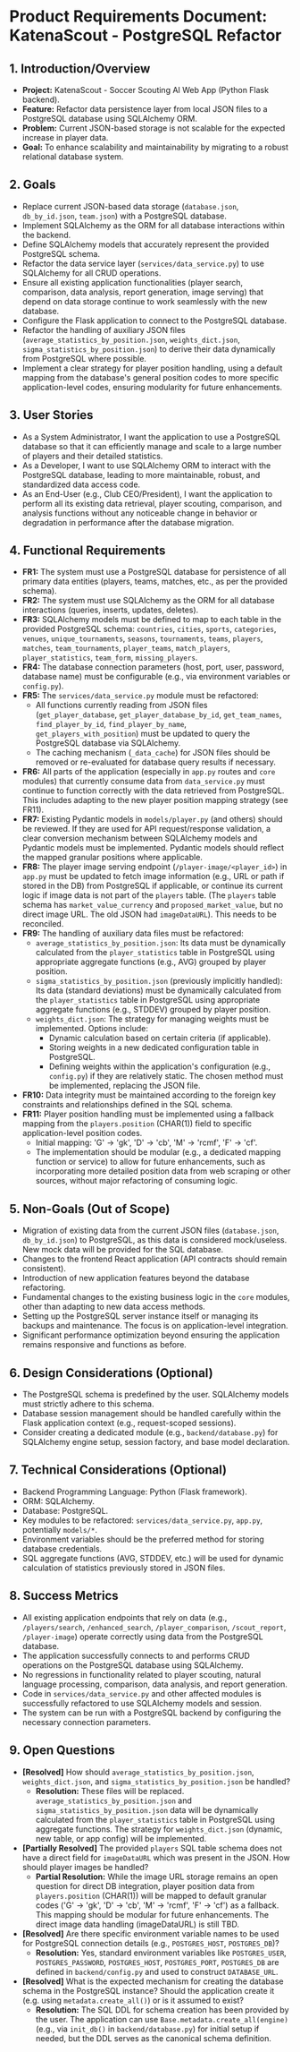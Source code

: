# Product Requirements Document: KatenaScout - PostgreSQL Refactor

## 1. Introduction/Overview

*   **Project:** KatenaScout - Soccer Scouting AI Web App (Python Flask backend).
*   **Feature:** Refactor data persistence layer from local JSON files to a PostgreSQL database using SQLAlchemy ORM.
*   **Problem:** Current JSON-based storage is not scalable for the expected increase in player data.
*   **Goal:** To enhance scalability and maintainability by migrating to a robust relational database system.

## 2. Goals

*   Replace current JSON-based data storage (`database.json`, `db_by_id.json`, `team.json`) with a PostgreSQL database.
*   Implement SQLAlchemy as the ORM for all database interactions within the backend.
*   Define SQLAlchemy models that accurately represent the provided PostgreSQL schema.
*   Refactor the data service layer (`services/data_service.py`) to use SQLAlchemy for all CRUD operations.
*   Ensure all existing application functionalities (player search, comparison, data analysis, report generation, image serving) that depend on data storage continue to work seamlessly with the new database.
*   Configure the Flask application to connect to the PostgreSQL database.
*   Refactor the handling of auxiliary JSON files (`average_statistics_by_position.json`, `weights_dict.json`, `sigma_statistics_by_position.json`) to derive their data dynamically from PostgreSQL where possible.
*   Implement a clear strategy for player position handling, using a default mapping from the database's general position codes to more specific application-level codes, ensuring modularity for future enhancements.

## 3. User Stories

*   As a System Administrator, I want the application to use a PostgreSQL database so that it can efficiently manage and scale to a large number of players and their detailed statistics.
*   As a Developer, I want to use SQLAlchemy ORM to interact with the PostgreSQL database, leading to more maintainable, robust, and standardized data access code.
*   As an End-User (e.g., Club CEO/President), I want the application to perform all its existing data retrieval, player scouting, comparison, and analysis functions without any noticeable change in behavior or degradation in performance after the database migration.

## 4. Functional Requirements

*   **FR1:** The system must use a PostgreSQL database for persistence of all primary data entities (players, teams, matches, etc., as per the provided schema).
*   **FR2:** The system must use SQLAlchemy as the ORM for all database interactions (queries, inserts, updates, deletes).
*   **FR3:** SQLAlchemy models must be defined to map to each table in the provided PostgreSQL schema: `countries`, `cities`, `sports`, `categories`, `venues`, `unique_tournaments`, `seasons`, `tournaments`, `teams`, `players`, `matches`, `team_tournaments`, `player_teams`, `match_players`, `player_statistics`, `team_form`, `missing_players`.
*   **FR4:** The database connection parameters (host, port, user, password, database name) must be configurable (e.g., via environment variables or `config.py`).
*   **FR5:** The `services/data_service.py` module must be refactored:
    *   All functions currently reading from JSON files (`get_player_database`, `get_player_database_by_id`, `get_team_names`, `find_player_by_id`, `find_player_by_name`, `get_players_with_position`) must be updated to query the PostgreSQL database via SQLAlchemy.
    *   The caching mechanism (`_data_cache`) for JSON files should be removed or re-evaluated for database query results if necessary.
*   **FR6:** All parts of the application (especially in `app.py` routes and `core` modules) that currently consume data from `data_service.py` must continue to function correctly with the data retrieved from PostgreSQL. This includes adapting to the new player position mapping strategy (see FR11).
*   **FR7:** Existing Pydantic models in `models/player.py` (and others) should be reviewed. If they are used for API request/response validation, a clear conversion mechanism between SQLAlchemy models and Pydantic models must be implemented. Pydantic models should reflect the mapped granular positions where applicable.
*   **FR8:** The player image serving endpoint (`/player-image/<player_id>`) in `app.py` must be updated to fetch image information (e.g., URL or path if stored in the DB) from PostgreSQL if applicable, or continue its current logic if image data is not part of the `players` table. (The `players` table schema has `market_value_currency` and `proposed_market_value`, but no direct image URL. The old JSON had `imageDataURL`). This needs to be reconciled.
*   **FR9:** The handling of auxiliary data files must be refactored:
    *   `average_statistics_by_position.json`: Its data must be dynamically calculated from the `player_statistics` table in PostgreSQL using appropriate aggregate functions (e.g., AVG) grouped by player position.
    *   `sigma_statistics_by_position.json` (previously implicitly handled): Its data (standard deviations) must be dynamically calculated from the `player_statistics` table in PostgreSQL using appropriate aggregate functions (e.g., STDDEV) grouped by player position.
    *   `weights_dict.json`: The strategy for managing weights must be implemented. Options include:
        *   Dynamic calculation based on certain criteria (if applicable).
        *   Storing weights in a new dedicated configuration table in PostgreSQL.
        *   Defining weights within the application's configuration (e.g., `config.py`) if they are relatively static.
        The chosen method must be implemented, replacing the JSON file.
*   **FR10:** Data integrity must be maintained according to the foreign key constraints and relationships defined in the SQL schema.
*   **FR11:** Player position handling must be implemented using a fallback mapping from the `players.position` (CHAR(1)) field to specific application-level position codes.
    *   Initial mapping: 'G' -> 'gk', 'D' -> 'cb', 'M' -> 'rcmf', 'F' -> 'cf'.
    *   The implementation should be modular (e.g., a dedicated mapping function or service) to allow for future enhancements, such as incorporating more detailed position data from web scraping or other sources, without major refactoring of consuming logic.

## 5. Non-Goals (Out of Scope)

*   Migration of existing data from the current JSON files (`database.json`, `db_by_id.json`) to PostgreSQL, as this data is considered mock/useless. New mock data will be provided for the SQL database.
*   Changes to the frontend React application (API contracts should remain consistent).
*   Introduction of new application features beyond the database refactoring.
*   Fundamental changes to the existing business logic in the `core` modules, other than adapting to new data access methods.
*   Setting up the PostgreSQL server instance itself or managing its backups and maintenance. The focus is on application-level integration.
*   Significant performance optimization beyond ensuring the application remains responsive and functions as before.

## 6. Design Considerations (Optional)

*   The PostgreSQL schema is predefined by the user. SQLAlchemy models must strictly adhere to this schema.
*   Database session management should be handled carefully within the Flask application context (e.g., request-scoped sessions).
*   Consider creating a dedicated module (e.g., `backend/database.py`) for SQLAlchemy engine setup, session factory, and base model declaration.

## 7. Technical Considerations (Optional)

*   Backend Programming Language: Python (Flask framework).
*   ORM: SQLAlchemy.
*   Database: PostgreSQL.
*   Key modules to be refactored: `services/data_service.py`, `app.py`, potentially `models/*`.
*   Environment variables should be the preferred method for storing database credentials.
*   SQL aggregate functions (AVG, STDDEV, etc.) will be used for dynamic calculation of statistics previously stored in JSON files.

## 8. Success Metrics

*   All existing application endpoints that rely on data (e.g., `/players/search`, `/enhanced_search`, `/player_comparison`, `/scout_report`, `/player-image`) operate correctly using data from the PostgreSQL database.
*   The application successfully connects to and performs CRUD operations on the PostgreSQL database using SQLAlchemy.
*   No regressions in functionality related to player scouting, natural language processing, comparison, data analysis, and report generation.
*   Code in `services/data_service.py` and other affected modules is successfully refactored to use SQLAlchemy models and session.
*   The system can be run with a PostgreSQL backend by configuring the necessary connection parameters.

## 9. Open Questions

*   **[Resolved]** How should `average_statistics_by_position.json`, `weights_dict.json`, and `sigma_statistics_by_position.json` be handled?
    *   **Resolution:** These files will be replaced. `average_statistics_by_position.json` and `sigma_statistics_by_position.json` data will be dynamically calculated from the `player_statistics` table in PostgreSQL using aggregate functions. The strategy for `weights_dict.json` (dynamic, new table, or app config) will be implemented.
*   **[Partially Resolved]** The provided `players` SQL table schema does not have a direct field for `imageDataURL` which was present in the JSON. How should player images be handled?
    *   **Partial Resolution:** While the image URL storage remains an open question for direct DB integration, player position data from `players.position` (CHAR(1)) will be mapped to default granular codes ('G' -> 'gk', 'D' -> 'cb', 'M' -> 'rcmf', 'F' -> 'cf') as a fallback. This mapping should be modular for future enhancements. The direct image data handling (imageDataURL) is still TBD.
*   **[Resolved]** Are there specific environment variable names to be used for PostgreSQL connection details (e.g., `POSTGRES_HOST`, `POSTGRES_DB`)?
    *   **Resolution:** Yes, standard environment variables like `POSTGRES_USER`, `POSTGRES_PASSWORD`, `POSTGRES_HOST`, `POSTGRES_PORT`, `POSTGRES_DB` are defined in `backend/config.py` and used to construct `DATABASE_URL`.
*   **[Resolved]** What is the expected mechanism for creating the database schema in the PostgreSQL instance? Should the application create it (e.g. using `metadata.create_all()`) or is it assumed to exist?
    *   **Resolution:** The SQL DDL for schema creation has been provided by the user. The application can use `Base.metadata.create_all(engine)` (e.g., via `init_db()` in `backend/database.py`) for initial setup if needed, but the DDL serves as the canonical schema definition.
